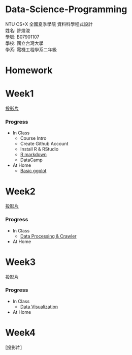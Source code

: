 # Data-Science-Programming
NTU CS+X 全國夏季學院 資料科學程式設計<br>
姓名: 許煌浚<br>
學號: B07901107<br>
學校: 國立台灣大學<br>
學系: 電機工程學系二年級<br>
# Homework
# Week1
[投影片](https://docs.google.com/presentation/d/e/2PACX-1vRNotYqGl42khFyyjuiRYQ9cOOwNsBgGXgW-IBoIJDdiG6T2Adw2X-SO4dDGPhKqd7JlEb3ku9Hmn_7/pub?start=false&loop=false&delayms=3000&slide=id.g5ce9092a6b_0_520)<br>
### Progress ###
- In Class
    - Course Intro
    - Create Github Account
    - Install R & RStudio
    - [R markdown](https://huangchunhsu.github.io/Data-Science-Programming/Week1/test.html)
    - DataCamp
- At Home
    - [Basic ggplot](https://huangchunhsu.github.io/Data-Science-Programming/Week1/Iris.html)
# Week2
[投影片](https://docs.google.com/presentation/d/e/2PACX-1vSx3-g4Z4LgimZKlKfk_L2gH00mDAyQo8DIugatiEXtCUI7hRNuxNtzzuobjLy-VadSpuohEsh4OeqK/pub?start=false&loop=false&delayms=3000&slide=id.g5d1ae76c4f_0_142)
### Progress ###
- In Class
    - [Data Processing & Crawler](https://huangchunhsu.github.io/Data-Science-Programming/Week2/DataProcessingCrawler.html)
- At Home
    
# Week3
[投影片](https://docs.google.com/presentation/d/e/2PACX-1vTvdUOo9w0RFYs8NBIr7svtShHutVeipc9zAMFJN8Bq2LzVCwBpvEO5ChIfaoRjspZDAJSMbJOjWBL8/pub?start=false&loop=false&delayms=3000&slide=id.g5d1dc87b2b_0_716)
### Progress ###
- In Class
    - [Data Visualization](https://huangchunhsu.github.io/Data-Science-Programming/Week2/DataVisualization3.html)
- At Home
# Week4
[投影片]
